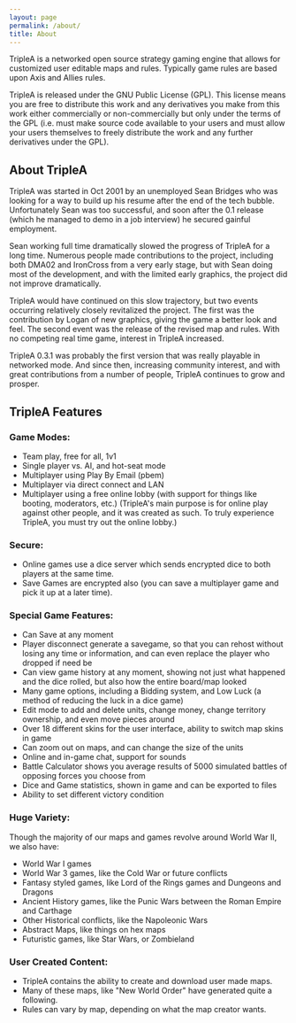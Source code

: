 ```yaml
---
layout: page
permalink: /about/
title: About
---
```


TripleA is a networked open source strategy gaming engine that allows for customized user editable maps and rules. Typically game rules are based upon Axis and Allies rules.


TripleA is released under the GNU Public License (GPL). This license means you are free to distribute this work and any derivatives you make from this work either commercially or non-commercially but only under the terms of the GPL (i.e. must make source code available to your users and must allow your users themselves to freely distribute the work and any further derivatives under the GPL).

## About TripleA

TripleA was started in Oct 2001 by an unemployed Sean Bridges who was looking for a way to build up his resume after the end of the tech bubble. Unfortunately Sean was too successful, and soon after the 0.1 release (which he managed to demo in a job interview) he secured gainful employment.

Sean working full time dramatically slowed the progress of TripleA for a long time. Numerous people made contributions to the project, including both DMA02 and IronCross from a very early stage, but with Sean doing most of the development, and with the limited early graphics, the project did not improve dramatically.

TripleA would have continued on this slow trajectory, but two events occurring relatively closely revitalized the project. The first was the contribution by Logan of new graphics, giving the game a better look and feel. The second event was the release of the revised map and rules. With no competing real time game, interest in TripleA increased.

TripleA 0.3.1 was probably the first version that was really playable in networked mode. And since then, increasing community interest, and with great contributions from a number of people, TripleA continues to grow and prosper.

<a id="features">

## TripleA Features

### Game Modes:
* Team play, free for all, 1v1
* Single player vs. AI, and hot-seat mode
* Multiplayer using Play By Email (pbem)
* Multiplayer via direct connect and LAN
* Multiplayer using a free online lobby (with support for things like booting, moderators, etc.)
(TripleA's main purpose is for online play against other people, and it was created as such. To truly experience TripleA, you must try out the online lobby.)

### Secure:
* Online games use a dice server which sends encrypted dice to both players at the same time.
* Save Games are encrypted also (you can save a multiplayer game and pick it up at a later time).

### Special Game Features:
* Can Save at any moment
* Player disconnect generate a savegame, so that you can rehost without losing any time or information, and can even replace the player who dropped if need be
* Can view game history at any moment, showing not just what happened and the dice rolled, but also how the entire board/map looked
* Many game options, including a Bidding system, and Low Luck (a method of reducing the luck in a dice game)
* Edit mode to add and delete units, change money, change territory ownership, and even move pieces around
* Over 18 different skins for the user interface, ability to switch map skins in game
* Can zoom out on maps, and can change the size of the units
* Online and in-game chat, support for sounds
* Battle Calculator shows you average results of 5000 simulated battles of opposing forces you choose from
* Dice and Game statistics, shown in game and can be exported to files
* Ability to set different victory condition

### Huge Variety:
Though the majority of our maps and games revolve around World War II, we also have:
* World War I games
* World War 3 games, like the Cold War or future conflicts
* Fantasy styled games, like Lord of the Rings games and Dungeons and Dragons
* Ancient History games, like the Punic Wars between the Roman Empire and Carthage
* Other Historical conflicts, like the Napoleonic Wars
* Abstract Maps, like things on hex maps
* Futuristic games, like Star Wars, or Zombieland

### User Created Content:
* TripleA contains the ability to create and download user made maps.
* Many of these maps, like "New World Order" have generated quite a following.
* Rules can vary by map, depending on what the map creator wants.
